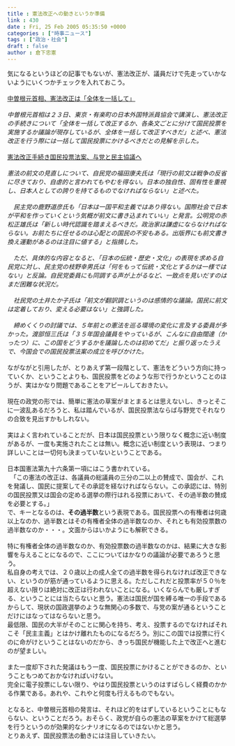 ```yaml
---
title : 憲法改正への動きというか準備
link : 430
date : Fri, 25 Feb 2005 05:35:50 +0000
categories : ["時事ニュース"]
tags : ["政治・社会"]
draft : false
author : 倉下忠憲
---
```


気になるというほどの記事でもないが、憲法改正が、議員だけで先走っていかないようにいくつかチェックを入れておこう。<BR><BR><A HREF="http://www.yomiuri.co.jp/politics/news/20050223ia23.htm" TARGET="_blank">中曽根元首相、憲法改正は「全体を一括して」</A><BR><BR><I>中曽根元首相は２３日、東京・有楽町の日本外国特派員協会で講演し、憲法改正の手続きについて「全体を一括して改正するか、各条文ごとに分けて国民投票を実施するか議論が現存しているが、全体を一括して改正すべきだ」と述べ、憲法改正を行う際には一括して国民投票にかけるべきだとの見解を示した。 </I><BR><BR><A HREF="http://www.yomiuri.co.jp/politics/news/20050224ia29.htm" TARGET="_blank">憲法改正手続き国民投票法案、与党と民主協議へ</A><BR><BR><I>憲法の前文の見直しについて、自民党の福田康夫氏は「現行の前文は戦争の反省に尽きており、自虐的と言われてもやむを得ない。日本の独自性、固有性を重視し、日本人としての誇りを持てるものでなければならない」と述べた。 <BR><BR>　民主党の鹿野道彦氏も「日本は一国平和主義ではあり得ない。国際社会で日本が平和を作っていくという気概が前文に書き込まれていい」と発言。公明党の赤松正雄氏は「新しい時代認識を踏まえるべきだ。政治家は謙虚にならなければならない。お前たちに任せるのは心配との国民の不安もある。出版界にも前文書き換え運動があるのは注目に値する」と指摘した。 <BR><BR>　ただ、具体的な内容となると、「日本の伝統・歴史・文化」の表現を求める自民党に対し、民主党の枝野幸男氏は「何をもって伝統・文化とするかは一様ではない」と反論。自民党委員にも同調する声が上がるなど、一致点を見いだすのはまだ困難な状況だ。 <BR><BR>　社民党の土井たか子氏は「前文が翻訳調というのは感情的な議論。国民に前文は定着しており、変える必要はない」と強調した。 <BR><BR>　締めくくりの討議では、５年前との憲法を巡る環境の変化に言及する委員が多かった。渡部恒三氏は「３５年国会議員をやっているが、こんなに自由闊達（かったつ）に、この国をどうするかを議論したのは初めてだ」と振り返ったうえで、今国会での国民投票法案の成立を呼びかけた。 </I><BR><BR>ながながと引用したが、とりあえず第一段階として、憲法をどういう方向に持っていくか、ということよりも、国民投票をどのような形で行うかということのほうが、実はかなり問題であることをアピールしておきたい。<BR><BR>現在の政党の形では、簡単に憲法の草案がまとまるとは思えないし、きっとそこに一波乱あるだろうと、私は踏んでいるが、国民投票法ならば与野党でそれなりの合致を見出すかもしれない。<BR><BR>実はよく言われていることだが、日本は国民投票という限りなく概念に近い制度があるが、一度も実施されたことは無い。概念に近い制度という表現は、つまり詳しいことは一切何も決まっていないということである。<BR><BR>日本国憲法第九十六条第一項にはこう書かれている。<BR>　「この憲法の改正は、各議員の総議員の三分の二以上の賛成で、国会が、これを発議し、国民に提案してその承認を経なければならない。この承認には、特別の国民投票又は国会の定める選挙の際行はれる投票において、その過半数の賛成を必要とする。」<BR>で、キーとなるのは、<B>その過半数</B>という表現である。国民投票への有権者は何歳以上なのか、過半数とはその有権者全体の過半数なのか、それとも有効投票数の過半数なのか・・・。文面からはいかようにも解釈できる。<BR><BR>特に有権者全体の過半数なのか、有効投票数の過半数なのかは、結果に大きな影響を与えることになるので、ここについてはかなりの議論が必要であろうと思う。<BR>私自身の考えでは、２０歳以上の成人全ての過半数を得られなければ改正できない、というのが筋が通っているように思える。ただしこれだと投票率が５０％を超えない限りは絶対に改正は行われないことになる。いくならんでも厳しすぎる、ということには当たらないと思う。憲法は国民が国を縛る唯一の手段であるからして、現状の国政選挙のような無関心の多数で、与党の案が通るということだけにはなってはならないと思う。<BR>最低限、国民の大半がそのことに関心を持ち、考え、投票するのでなければそれこそ「民主主義」とはかけ離れたものになるだろう。別にこの国では投票に行くのに命がけということはないのだから、きっち国民が機能した上で改正へと進むのが望ましい。<BR><BR>また一度却下された発議はもう一度、国民投票にかけることができるのか、ということもつめておかなければいけない。<BR>完全に電子投票にしない限り、やはり国民投票というのはすばらしく経費のかかる作業である。あれや、これやと何度も行えるものでもない。<BR><BR>となると、中曽根元首相の発言は、それほど的をはずしているということにもならない、ということだろう。おそらく、政党が自らの憲法の草案をかけて総選挙を行うというのが効果的なシナリオになるのではないかと思う。<BR>とりあえず、国民投票法の動きには注目していきたい。<BR><br><br>

